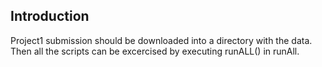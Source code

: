 ## Introduction

Project1 submission should be downloaded into a directory with the data. Then all the scripts can be excercised by executing runALL() in runAll.
